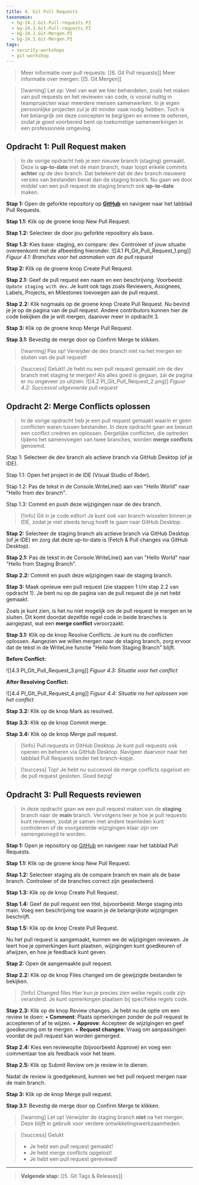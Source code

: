 ```yaml
---
title: 4. Git Pull Requests
taxonomie:
  - bg-24.2.Git-Pull-requests.PI
  - bg-24.3.Git-Pull-requests.PI
  - bg-24.2.Git-Mergen.PI
  - bg-24.3.Git-Mergen.PI
tags: 
  - security-workshops
  - git-workshop
---
```


> Meer informatie over pull requests: [[6. Git Pull requests]]
> Meer informatie over mergen: [[5. Git Mergen]]

> [!warning] Let op: 
> Veel van wat we hier behandelen, zoals het maken van pull requests en het reviewen van code, is vooral nuttig in teamprojecten waar meerdere mensen samenwerken. In je eigen persoonlijke projecten zul je dit minder vaak nodig hebben. Toch is het belangrijk om deze concepten te begrijpen en ermee te oefenen, zodat je goed voorbereid bent op toekomstige samenwerkingen in een professionele omgeving.

## Opdracht 1: Pull Request maken
>In de vorige opdracht heb je een nieuwe branch (staging) gemaakt. Deze is **up-to-date** met de main branch, maar loopt enkele commits **achter** op de dev branch. Dat betekent dat de dev branch nieuwere versies van bestanden bevat dan de staging branch. Nu gaan we door middel van een pull request de staging branch ook **up-to-date** maken.

**Stap 1:** Open de geforkte repository op [**GitHub**](https://github.com) en navigeer naar het tabblad Pull Requests.

**Stap 1.1:** Klik op de groene knop New Pull Request.

**Stap 1.2:** Selecteer de door jou geforkte repository als base.

**Stap 1.3:** Kies base: staging, en compare: dev.
	Controleer of jouw situatie overeenkomt met de afbeelding hieronder.
	![[4.1 PI_Git_Pull_Request_1.png]]
	*Figuur 4.1: Branches voor het aanmaken van de pull request*
	
**Stap 2:** Klik op de groene knop Create Pull Request.

**Stap 2.1:** Geef de pull request een naam en een beschrijving.
	Voorbeeld: `Update staging with dev`.
	Je kunt ook tags zoals Reviewers, Assignees, Labels, Projects, en Milestones toevoegen aan de pull request.

**Stap 2.2:** Klik nogmaals op de groene knop Create Pull Request.
	Nu bevind je je op de pagina van de pull request. Andere contributors kunnen hier de code bekijken die je wilt mergen, daarover meer in opdracht 3.

**Stap 3:** Klik op de groene knop Merge Pull Request.

**Stap 3.1:** Bevestig de merge door op Confirm Merge te klikken.

> [!warning] Pas op!
> Verwijder de dev branch niet na het mergen en sluiten van de pull request!

> [!success] Gelukt!
> Je hebt nu een pull request gemaakt om de dev branch met staging te mergen! Als alles goed is gegaan, zal de pagina er nu ongeveer zo uitzien:
> ![[4.2 PI_Git_Pull_Request_2.png]]
> *Figuur 4.2: Succesvol uitgevoerde pull request*

## Opdracht 2: Merge Conflicts oplossen
>In de vorige opdracht heb je een pull request gemaakt waarin er geen conflicten waren tussen bestanden. In deze opdracht gaan we bewust een conflict creëren en oplossen. Dergelijke conflicten, die optreden tijdens het samenvoegen van twee branches, worden **merge conflicts** genoemd.

Stap 1: Selecteer de dev branch als actieve branch via GitHub Desktop (of je IDE).

Stap 1.1: Open het project in de IDE (Visual Studio of Rider).

Stap 1.2: Pas de tekst in de Console.WriteLine() aan van "Hello World" naar "Hello from dev branch".

Stap 1.3: Commit en push deze wijzigingen naar de dev branch.

> [!info] Git in je code editor!
> Je kunt ook van branch wisselen binnen je IDE, zodat je niet steeds terug hoeft te gaan naar GitHub Desktop. 

**Stap 2:** Selecteer de staging branch als actieve branch via GitHub Desktop (of je IDE) en zorg dat deze up-to-date is (Fetch & Pull changes via GitHub Desktop).

**Stap 2.1:** Pas de tekst in de Console.WriteLine() aan van "Hello World" naar "Hello from Staging Branch".

**Stap 2.2:** Commit en push deze wijzigingen naar de staging branch.

**Stap 3:** Maak opnieuw een pull request (zie stappen 1 t/m stap 2.2 van opdracht 1).
	Je bent nu op de pagina van de pull request die je net hebt gemaakt.

Zoals je kunt zien, is het nu niet mogelijk om de pull request te mergen en te sluiten. Dit komt doordat dezelfde regel code in beide branches is aangepast, wat een **merge conflict** veroorzaakt.

**Stap 3.1:** Klik op de knop Resolve Conflicts.
	Je kunt nu de conflicten oplossen. Aangezien we willen mergen naar de staging branch, zorg ervoor dat de tekst in de WriteLine functie "Hello from Staging Branch" blijft.

**Before Conflict:**

![[4.3 PI_GIt_Pull_Request_3.png]]
*Figuur 4.3: Situatie voor het conflict*

**After Resolving Conflict:**

![[4.4 PI_GIt_Pull_Request_4.png]]
*Figuur 4.4: Situatie na het oplossen van het conflict*

**Stap 3.2:** Klik op de knop Mark as resolved.

**Stap 3.3:** Klik op de knop Commit merge.

**Stap 3.4:** Klik op de knop Merge pull request.

> [!info] Pull requests in GitHub Desktop
> Je kunt pull requests ook openen en beheren via GitHub Desktop. Navigeer daarvoor naar het tabblad Pull Requests onder het branch-kopje.

> [!success] Top!
> Je hebt nu succesvol de merge conflicts opgelost en de pull request gesloten. Goed bezig!

## Opdracht 3: Pull Requests reviewen
>In deze opdracht gaan we een pull request maken van de **staging** branch naar de **main** branch. Vervolgens leer je hoe je pull requests kunt reviewen, zodat je samen met andere teamleden kunt controleren of de voorgestelde wijzigingen klaar zijn om samengevoegd te worden.

**Stap 1:** Open je repository op [GitHub](https://github.com) en navigeer naar het tabblad Pull Requests.

**Stap 1.1:** Klik op de groene knop New Pull Request.

**Stap 1.2:** Selecteer staging als de compare branch en main als de base branch. Controleer of de branches correct zijn geselecteerd.

**Stap 1.3:** Klik op de knop Create Pull Request.

**Stap 1.4:** Geef de pull request een titel, bijvoorbeeld: Merge staging into main. Voeg een beschrijving toe waarin je de belangrijkste wijzigingen beschrijft.

**Stap 1.5:** Klik op de knop Create Pull Request.

Nu het pull request is aangemaakt, kunnen we de wijzigingen reviewen. Je leert hoe je opmerkingen kunt plaatsen, wijzigingen kunt goedkeuren of afwijzen, en hoe je feedback kunt geven.

**Stap 2:** Open de aangemaakte pull request.

**Stap 2.2:** Klik op de knop Files changed om de gewijzigde bestanden te bekijken.

> [!info] Changed files
> Hier kun je precies zien welke regels code zijn veranderd. Je kunt opmerkingen plaatsen bij specifieke regels code.

**Stap 2.3:** Klik op de knop Review changes. Je hebt nu de optie om een review te doen:
	• **Comment**: Plaats opmerkingen zonder de pull request te accepteren of af te wijzen.
	• **Approve**: Accepteer de wijzigingen en geef goedkeuring om te mergen.
	• **Request changes**: Vraag om aanpassingen voordat de pull request kan worden gemerged.

**Stap 2.4:** Kies een reviewoptie (bijvoorbeeld Approve) en voeg een commentaar toe als feedback voor het team.

**Stap 2.5:** Klik op Submit Review om je review in te dienen.

Nadat de review is goedgekeurd, kunnen we het pull request mergen naar de main branch.

**Stap 3:** Klik op de knop Merge pull request.

**Stap 3.1:** Bevestig de merge door op Confirm Merge te klikken.

> [!warning] Let op!
> Verwijder de staging branch **niet** na het mergen. Deze blijft in gebruik voor verdere ontwikkelingswerkzaamheden.

> [!success] Gelukt
> - Je hebt een pull request gemaakt!
> - Je hebt merge conflicts opgelost!
> - Je hebt een pull request gereviewd!

___

> **Volgende stap:** [[5. Git Tags & Releases]]